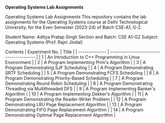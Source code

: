


**Operating Systems Lab Assignments**


Operating Systems Lab Assignments
This repository contains the lab assignments for the Operating Systems course at Delhi Technological University, for the Even Semester (2023-24) of Batch CSE-A1, G-2.

Student Name: Aditya Pratap Singh
Section and Batch: CSE A1-G2
Subject: Operating Systems (Prof. Rajni Jindal)

Contents
| Experiment No. | Title                                    |
| -------------- | ---------------------------------------- |
| 1              | An Introduction to C++ Programming in Linux Environment |
| 2              | A Program Implementing Prim's Algorithm  |
| 3              | A Program Demonstrating SJF Scheduling   |
| 4              | A Program Demonstrating SRTF Scheduling  |
| 5              | A Program Demonstrating FCFS Scheduling  |
| 6              | A Program Demonstrating Priority-Based Scheduling |
| 7              | A Program Demonstrating Round Robin Scheduling |
| 8              | A Program Demonstrating Threading via Multithreaded DFS |
| 9              | A Program Implementing Banker's Algorithm |
| 10             | A Program Implementing Dekker's Algorithm |
| 11             | A Program Demonstrating the Reader-Writer Problem |
| 12             | A Program Demonstrating LRU Page Replacement Algorithm |
| 13             | A Program Demonstrating FIFO Page Replacement Algorithm |
| 14             | A Program Demonstrating Optimal Page Replacement Algorithm |
